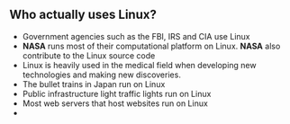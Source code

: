 ## Who actually uses Linux?
- Government agencies such as the FBI, IRS and CIA use Linux
- **NASA** runs most of their computational platform on Linux. **NASA** also contribute to the Linux source code
- Linux is heavily used in the medical field when developing new technologies and making new discoveries.
- The bullet trains in Japan run on Linux
- Public infrastructure light traffic lights run on Linux
- Most web servers that host websites run on Linux
- 